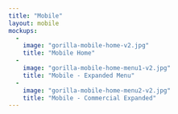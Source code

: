```yaml
---
title: "Mobile"
layout: mobile
mockups:
  -
    image: "gorilla-mobile-home-v2.jpg"
    title: "Mobile Home"
  -
    image: "gorilla-mobile-home-menu1-v2.jpg"
    title: "Mobile - Expanded Menu"
  -
    image: "gorilla-mobile-home-menu2-v2.jpg"
    title: "Mobile - Commercial Expanded"
---
```

